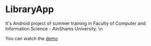 # LibraryApp
It's Android project of summer training in Faculty of Computer and Information Science - AinShams University. \n

You can watch the [demo](https://www.youtube.com/watch?v=w82yZISsVDU)
